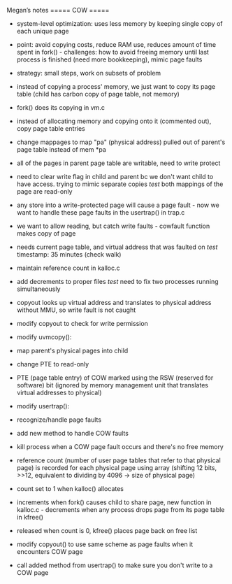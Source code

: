 Megan’s notes
===== COW =====
- system-level optimization: uses less memory by keeping single copy of each unique page
- point: avoid copying costs, reduce RAM use, reduces amount of time spent in fork() - challenges: how to avoid freeing memory until last process is finished (need more bookkeeping),
mimic page faults
- strategy: small steps, work on subsets of problem
- instead of copying a process' memory, we just want to copy its page table (child has carbon copy of page table, not memory)
- fork() does its copying in vm.c
- instead of allocating memory and copying onto it (commented out), copy page table entries
- change mappages to map "pa" (physical address) pulled out of parent's page table instead of mem *pa
- all of the pages in parent page table are writable, need to write protect
- need to clear write flag in child and parent bc we don't want child to
have access. trying to mimic separate copies *test* both mappings of the page are read-only
- any store into a write-protected page will cause a page fault - now we want to handle these page faults in the usertrap() in trap.c
- we want to allow reading, but catch write faults - cowfault function makes copy of page
- needs current page table, and virtual address that was faulted on *test* timestamp: 35 minutes (check walk)
- maintain reference count in kalloc.c
  
- add decrements to proper files
*test* need to fix two processes running simultaneously
- copyout looks up virtual address and translates to physical address without MMU, so write fault is not caught
- modify copyout to check for write permission
- modify uvmcopy():
- map parent's physical pages into child
- change PTE to read-only
- PTE (page table entry) of COW marked using the RSW (reserved for software) bit (ignored by memory management unit that translates virtual addresses to physical)
- modify usertrap():
- recognize/handle page faults
- add new method to handle COW faults
- kill process when a COW page fault occurs and there's no free memory
- reference count (number of user page tables that refer to that physical page) is recorded for each physical page using array
(shifting 12 bits, >>12, equivalent to dividing by 4096 → size of physical page)
- count set to 1 when kalloc() allocates
- increments when fork() causes child to share page, new function in kalloc.c - decrements when any process drops page from its page table in kfree()
- released when count is 0, kfree() places page back on free list
- modify copyout() to use same scheme as page faults when it encounters COW page
- call added method from usertrap() to make sure you don't write to a COW page
